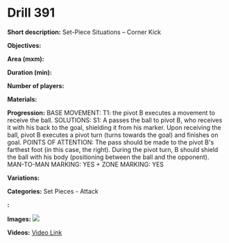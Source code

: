 # Drill 391

**Short description:**
Set-Piece Situations – Corner Kick

**Objectives:**


**Area (mxm):**


**Duration (min):**


**Number of players:**


**Materials:**


**Progression:**
BASE MOVEMENT: T1: the pivot B executes a movement to receive the ball. SOLUTIONS: S1: A passes the ball to pivot B, who receives it with his back to the goal, shielding it from his marker. Upon receiving the ball, pivot B executes a pivot turn (turns towards the goal) and finishes on goal. POINTS OF ATTENTION: The pass should be made to the pivot B's farthest foot (in this case, the right). During the pivot turn, B should shield the ball with his body (positioning between the ball and the opponent). MAN-TO-MAN MARKING: YES + ZONE MARKING: YES

**Variations:**


**Categories:**
Set Pieces - Attack

**:**


**Images:**
![](https://www.coachingfutsal.com/\images\8fb4b9a0e6215237a85ffcfd1373740a80548e7ac6bdd4513c260420351ef2ef654207f5abd64e26f9e19d444454980f749e5e3f2e9d88d9c15fb39202fb763f4df5bb1583e3d.jpg)

**Videos:**
[Video Link](https://www.youtube.com/embed/fV1TXvSZkgM)


